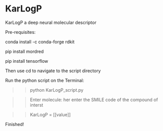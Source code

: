 # KarLogP

KarLogP a deep neural molecular descriptor 

Pre-requisites: 

conda install -c conda-forge rdkit

pip install mordred 

pip install tensorflow

Then use cd to navigate to the script directory

Run the python script on the Terminal:

>> python KarLogP_script.py

>> Enter molecule: her enter the SMILE code of the compound of interst

>> KarLogP =  [[value]]

Finished! 
